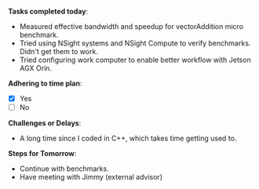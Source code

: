 
**Tasks completed today**:
- Measured effective bandwidth and speedup for vectorAddition micro benchmark.
- Tried using NSight systems and NSight Compute to verify benchmarks. Didn't get them to work.
- Tried configuring work computer to enable better workflow with Jetson AGX Orin.

**Adhering to time plan**: 
- [x] Yes
- [ ] No

**Challenges or Delays**:
- A long time since I coded in C++, which takes time getting used to.

**Steps for Tomorrow**:
- Continue with benchmarks.
- Have meeting with Jimmy (external advisor)
